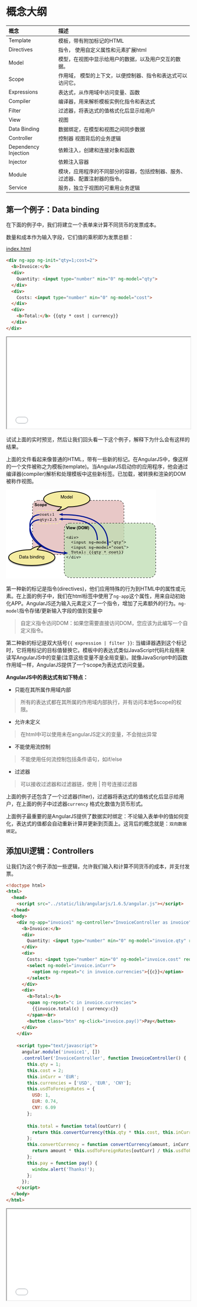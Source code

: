 # 概念大纲

| 概念 | 描述 | 
|:---------------------------|:---------------| 
| Template | 模板，带有附加标记的HTML | 
| Directives | 指令， 使用自定义属性和元素扩展html | 
| Model | 模型，在视图中显示给用户的数据，以及用户交互的数据。 | 
| Scope | 作用域， 模型的上下文，以便控制器、指令和表达式可以访问它。 |
| Expressions | 表达式，从作用域中访问变量、函数 |
| Compiler | 编译器，用来解析模板实例化指令和表达式 |
| Filter | 过滤器，将表达式的值格式化后显示给用户 |
| View | 视图 |
| Data Binding | 数据绑定，在模型和视图之间同步数据 |
| Controller | 控制器 视图背后的业务逻辑|
| Dependency Injection | 依赖注入，创建和连接对象和函数 |
| Injector | 依赖注入容器 |
| Module | 模块，应用程序的不同部分的容器，包括控制器、服务、过滤器、配置注射器的指令。 |
| Service | 服务，独立于视图的可重用业务逻辑 

## 第一个例子：Data binding

在下面的例子中，我们将建立一个表单来计算不同货币的发票成本。

数量和成本作为输入字段，它们值的乘积即为发票总额：

[index.html]()
```html
<div ng-app ng-init="qty=1;cost=2">
  <b>Invoice:</b>
  <div>
    Quantity: <input type="number" min="0" ng-model="qty">
  </div>
  <div>
    Costs: <input type="number" min="0" ng-model="cost">
  </div>
  <div>
    <b>Total:</b> {{qty * cost | currency}}
  </div>
</div>
```

<iframe src="./example/invoice.html" style="width: 100%; height: 250px;"></iframe>

试试上面的实时预览，然后让我们回头看一下这个例子，解释下为什么会有这样的结果。

上面的文件看起来像普通的HTML，带有一些新的标记。在AngularJS中，像这样的一个文件被称之为模板(template)。当AngularJS启动你的应用程序，他会通过编译器(compiler)解析和处理模板中这些新标签。已加载，被转换和渲染的DOM被称作视图。

![concepts-databinding](./static/img/concepts-databinding1.png)

第一种新的标记是指令(directives)，他们应用特殊的行为到HTML中的属性或元素。在上面的例子中，我们在html标签中使用了`ng-app`这个属性，用来自动初始化APP。AngularJS还为输入元素定义了一个指令，增加了元素额外的行为。`ng-model`指令存储/更新输入字段的值到变量中

> 自定义指令访问DOM：如果您需要直接访问DOM，您应该为此编写一个自定义指令。

第二种新的标记是双大括号`{{ expression | filter }}`: 当编译器遇到这个标记时，它将用标记的目标值替换它。模板中的表达式类似JavaScript代码片段用来读写AngularJS中的变量(注意这些变量不是全局变量)。就像JavaScript中的函数作用域一样，AngularJS提供了一个scope为表达式访问变量。

**AngularJS中的表达式有如下特点：**

* 只能在其所属作用域内部
> 所有的表达式都在其所属的作用域内部执行，并有访问本地$scope的权限。
* 允许未定义
> 在html中可以使用未在angularJS定义的变量，不会抛出异常
* 不能使用流控制
> 不能使用任何流控制包括条件语句，如if/else
* 过滤器
> 可以接收过滤器和过滤器链，使用 | 符号连接过滤器

上面的例子还包含了一个过滤器(filter)，过滤器将表达式的值格式化后显示给用户，在上面的例子中过滤器`currency` 格式化数值为货币形式。

上面例子最重要的是AngularJS提供了数据实时绑定：不论输入表单中的值如何变化，表达式的值都会自动重新计算并更新到页面上。这背后的概念就是：`双向数据绑定`。

## 添加UI逻辑：Controllers

让我们为这个例子添加一些逻辑，允许我们输入和计算不同货币的成本，并支付发票。

```html
<!doctype html>
<html>
  <head>
    <script src="../static/lib/angularjs/1.6.5/angular.js"></script>
  </head>
  <body>
    <div ng-app="invoice1" ng-controller="InvoiceController as invoice">
      <b>Invoice:</b>
      <div>
        Quantity: <input type="number" min="0" ng-model="invoice.qty" required >
      </div>
      <div>
        Costs: <input type="number" min="0" ng-model="invoice.cost" required >
        <select ng-model="invoice.inCurr">
          <option ng-repeat="c in invoice.currencies">{{c}}</option>
        </select>
      </div>
      <div>
        <b>Total:</b>
        <span ng-repeat="c in invoice.currencies">
          {{invoice.total(c) | currency:c}}
        </span><br>
        <button class="btn" ng-click="invoice.pay()">Pay</button>
      </div>
    </div>

    <script type="text/javascript">
      angular.module('invoice1', [])
      .controller('InvoiceController', function InvoiceController() {
        this.qty = 1;
        this.cost = 2;
        this.inCurr = 'EUR';
        this.currencies = ['USD', 'EUR', 'CNY'];
        this.usdToForeignRates = {
          USD: 1,
          EUR: 0.74,
          CNY: 6.09
        };

        this.total = function total(outCurr) {
          return this.convertCurrency(this.qty * this.cost, this.inCurr, outCurr);
        };
        this.convertCurrency = function convertCurrency(amount, inCurr, outCurr) {
          return amount * this.usdToForeignRates[outCurr] / this.usdToForeignRates[inCurr];
        };
        this.pay = function pay() {
          window.alert('Thanks!');
        };
      });
    </script>
  </body>
</html>
```
<iframe src="./example/invoice1.html" style="width: 100%; height: 250px;"></iframe>
